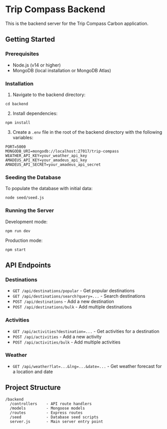 
# Trip Compass Backend

This is the backend server for the Trip Compass Carbon application.

## Getting Started

### Prerequisites

- Node.js (v14 or higher)
- MongoDB (local installation or MongoDB Atlas)

### Installation

1. Navigate to the backend directory:
```
cd backend
```

2. Install dependencies:
```
npm install
```

3. Create a `.env` file in the root of the backend directory with the following variables:
```
PORT=5000
MONGODB_URI=mongodb://localhost:27017/trip-compass
WEATHER_API_KEY=your_weather_api_key
AMADEUS_API_KEY=your_amadeus_api_key
AMADEUS_API_SECRET=your_amadeus_api_secret
```

### Seeding the Database

To populate the database with initial data:
```
node seed/seed.js
```

### Running the Server

Development mode:
```
npm run dev
```

Production mode:
```
npm start
```

## API Endpoints

### Destinations

- `GET /api/destinations/popular` - Get popular destinations
- `GET /api/destinations/search?query=...` - Search destinations
- `POST /api/destinations` - Add a new destination
- `POST /api/destinations/bulk` - Add multiple destinations

### Activities

- `GET /api/activities?destination=...` - Get activities for a destination
- `POST /api/activities` - Add a new activity
- `POST /api/activities/bulk` - Add multiple activities

### Weather

- `GET /api/weather?lat=...&lng=...&date=...` - Get weather forecast for a location and date

## Project Structure

```
/backend
  /controllers    - API route handlers
  /models         - Mongoose models
  /routes         - Express routes
  /seed           - Database seed scripts
  server.js       - Main server entry point
```
